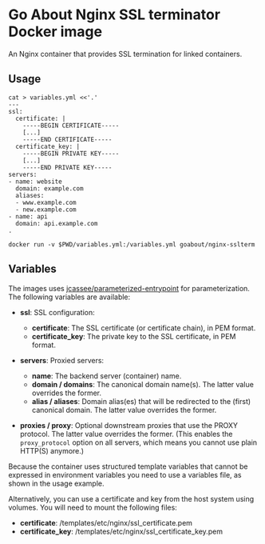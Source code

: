 Go About Nginx SSL terminator Docker image
==========================================

An Nginx container that provides SSL termination for linked containers.


## Usage

    cat > variables.yml <<'.'
    ---
    ssl:
      certificate: |
        -----BEGIN CERTIFICATE-----
        [...]
        -----END CERTIFICATE-----
      certificate_key: |
        -----BEGIN PRIVATE KEY-----
        [...]
        -----END PRIVATE KEY-----
    servers:
    - name: website
      domain: example.com
      aliases:
      - www.example.com
      - new.example.com
    - name: api
      domain: api.example.com
    .

    docker run -v $PWD/variables.yml:/variables.yml goabout/nginx-sslterm


## Variables

The images uses
[jcassee/parameterized-entrypoint](https://github.com/jcassee/parameterized-entrypoint)
for parameterization. The following variables are available:

* **ssl**: SSL configuration:
    * **certificate**: The SSL certificate (or certificate chain), in PEM
                       format.
    * **certificate_key**: The private key to the SSL certificate, in PEM
                           format.

* **servers**: Proxied servers:
    * **name**: The backend server (container) name.
    * **domain / domains**: The canonical domain name(s). The latter value
                            overrides the former.
    * **alias / aliases**: Domain alias(es) that will be redirected to the
                           (first) canonical domain. The latter value overrides
                           the former.

* **proxies / proxy**: Optional downstream proxies that use the PROXY protocol.
                       The latter value overrides the former. (This enables the
                       `proxy_protocol` option on all servers, which means you
                       cannot use plain HTTP(S) anymore.)

Because the container uses structured template variables that cannot be
expressed in environment variables you need to use a variables file, as shown
in the usage example.

Alternatively, you can use a certificate and key from the host system using
volumes. You will need to mount the following files:

* **certificate**: /templates/etc/nginx/ssl_certificate.pem
* **certificate_key**: /templates/etc/nginx/ssl_certificate_key.pem
